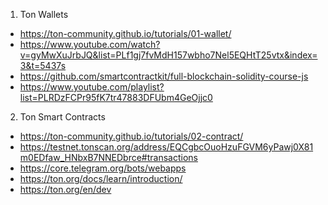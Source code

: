1. Ton Wallets

- https://ton-community.github.io/tutorials/01-wallet/
- https://www.youtube.com/watch?v=gyMwXuJrbJQ&list=PLf1gj7fvMdH157wbho7Nel5EQHtT25vtx&index=3&t=5437s
- https://github.com/smartcontractkit/full-blockchain-solidity-course-js
- https://www.youtube.com/playlist?list=PLRDzFCPr95fK7tr47883DFUbm4GeOjjc0

2. Ton Smart Contracts

- https://ton-community.github.io/tutorials/02-contract/
- https://testnet.tonscan.org/address/EQCgbcOuoHzuFGVM6yPawj0X81m0EDfaw_HNbxB7NNEDbrce#transactions
- https://core.telegram.org/bots/webapps
- https://ton.org/docs/learn/introduction/
- https://ton.org/en/dev